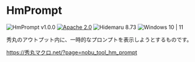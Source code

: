# HmPrompt

![HmPrompt v1.0.0](https://img.shields.io/badge/HmPrompt-v1.0.0-6479ff.svg)
[![Apache 2.0](https://img.shields.io/badge/license-Apache_2.0-blue.svg?style=flat)](LICENSE)
![Hidemaru 8.73](https://img.shields.io/badge/Hidemaru-v8.73-6479ff.svg)
![Windows 10 | 11](https://img.shields.io/badge/Windows-10_|_11-6479ff.svg)

秀丸のアウトプット内に、一時的なプロンプトを表示しようとするものです。

https://秀丸マクロ.net/?page=nobu_tool_hm_prompt
